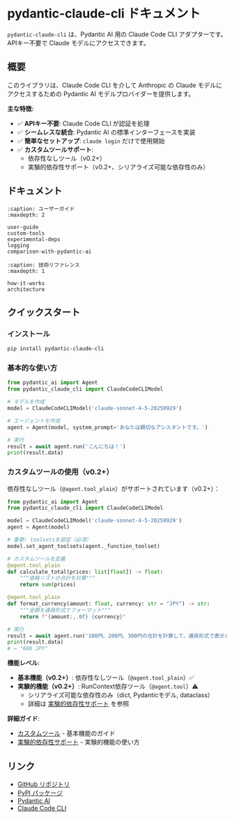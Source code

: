 # pydantic-claude-cli ドキュメント

`pydantic-claude-cli` は、Pydantic AI 用の Claude Code CLI アダプターです。
APIキー不要で Claude モデルにアクセスできます。

## 概要

このライブラリは、Claude Code CLI を介して Anthropic の Claude モデルにアクセスするための
Pydantic AI モデルプロバイダーを提供します。

**主な特徴:**

- ✅ **APIキー不要**: Claude Code CLI が認証を処理
- ✅ **シームレスな統合**: Pydantic AI の標準インターフェースを実装
- ✅ **簡単なセットアップ**: `claude login` だけで使用開始
- ✅ **カスタムツールサポート**:
  - 依存性なしツール（v0.2+）
  - 実験的依存性サポート（v0.2+、シリアライズ可能な依存性のみ）

## ドキュメント

```{toctree}
:caption: ユーザーガイド
:maxdepth: 2

user-guide
custom-tools
experimental-deps
logging
comparison-with-pydantic-ai
```

```{toctree}
:caption: 技術リファレンス
:maxdepth: 1

how-it-works
architecture
```

## クイックスタート

### インストール

```bash
pip install pydantic-claude-cli
```

### 基本的な使い方

```python
from pydantic_ai import Agent
from pydantic_claude_cli import ClaudeCodeCLIModel

# モデルを作成
model = ClaudeCodeCLIModel('claude-sonnet-4-5-20250929')

# エージェントを作成
agent = Agent(model, system_prompt='あなたは親切なアシスタントです。')

# 実行
result = await agent.run('こんにちは！')
print(result.data)
```

### カスタムツールの使用（v0.2+）

依存性なしツール（`@agent.tool_plain`）がサポートされています（v0.2+）：

```python
from pydantic_ai import Agent
from pydantic_claude_cli import ClaudeCodeCLIModel

model = ClaudeCodeCLIModel('claude-sonnet-4-5-20250929')
agent = Agent(model)

# 重要: toolsetsを設定（必須）
model.set_agent_toolsets(agent._function_toolset)

# カスタムツールを定義
@agent.tool_plain
def calculate_total(prices: list[float]) -> float:
    """価格リストの合計を計算"""
    return sum(prices)

@agent.tool_plain
def format_currency(amount: float, currency: str = "JPY") -> str:
    """金額を通貨形式でフォーマット"""
    return f"{amount:,.0f} {currency}"

# 実行
result = await agent.run('100円、200円、300円の合計を計算して、通貨形式で表示して')
print(result.data)
# → "600 JPY"
```

**機能レベル**:
- **基本機能（v0.2+）**: 依存性なしツール（`@agent.tool_plain`）✅
- **実験的機能（v0.2+）**: RunContext依存ツール（`@agent.tool`）⚠️
  - シリアライズ可能な依存性のみ（dict, Pydanticモデル, dataclass）
  - 詳細は [実験的依存性サポート](experimental-deps.md) を参照

**詳細ガイド**:
- [カスタムツール](custom-tools.md) - 基本機能のガイド
- [実験的依存性サポート](experimental-deps.md) - 実験的機能の使い方

## リンク

- [GitHub リポジトリ](https://github.com/yourusername/pydantic-claude-cli)
- [PyPI パッケージ](https://pypi.org/project/pydantic-claude-cli/)
- [Pydantic AI](https://ai.pydantic.dev/)
- [Claude Code CLI](https://docs.anthropic.com/claude/docs/claude-code)
